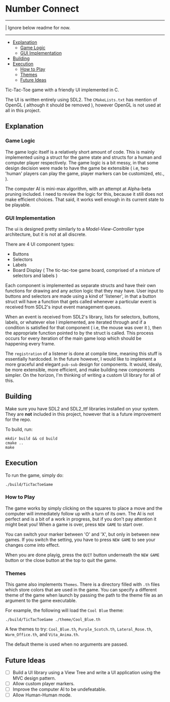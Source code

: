 # Number Connect
---

| Ignore below readme for now.

---

- [Explanation](#explanation)
    - [Game Logic](#game-logic)
    - [GUI Implementation](#gui-implementation)
- [Building](#building)
- [Execution](#execution)
    - [How to Play](#how-to-play)
    - [Themes](#themes)
    - [Future Ideas](#future-ideas)

Tic-Tac-Toe game with a friendly UI implemented in C.

The UI is written entirely using SDL2. The `CMakeLists.txt` has mention of OpenGL ( although it should be removed ), however OpenGL is not used at all in this project.

## Explanation

### Game Logic

The game logic itself is a relatively short amount of code. This is mainly implemented using a struct for the game state and structs for a human and computer player respectively. The game logic is a bit messy, in that some design decision were made to have the game be extensible ( i.e, two 'human' players can play the game, player markers can be customized, etc., ).

The computer AI is mini-max algorithm, with an attempt at Alpha-beta pruning included. I need to review the logic for this, because it still does not make efficient choices. That said, it works well enough in its current state to be playable.

### GUI Implementation

The ui is designed pretty similarly to a *Model-View-Controller* type architecture, but it is not at all discrete.

There are 4 UI component types:
- Buttons
- Selectors
- Labels
- Board Display ( The tic-tac-toe game board, comprised of a mixture of selectors and labels )

Each component is implemented as separate structs and have their own functions for drawing and any action logic that they may have. User input to buttons and selectors are made using a kind of 'listener', in that a button struct will have a function that gets called whenever a particular event is received from SDL2's input event management queues. 
 
When an event is received from SDL2's library, lists for selectors, buttons, labels, or whatever else I implemented, are iterated through and if a condition is satisfied for that component ( i.e, the mouse was over it ), then the appropriate function pointed to by the struct is called. This process occurs for every iteration of the main game loop which should be happening every frame.

The `registration` of a listener is done at compile time, meaning this stuff is essentially hardcoded. In the future however, I would like to implement a more graceful and elegant `pub-sub` design for components. It would, idealy, be more extensible, more efficient, and make building new components simpler. On the horizon, I'm thinking of writing a custom UI library for all of this.

## Building

Make sure you have SDL2 and SDL2_ttf libraries installed on your system. They are **not** included in this project, however that is a future improvement for the repo.

To build, run:
```
mkdir build && cd build
cmake ..
make
```

## Execution

To run the game, simply do:
```
./build/TicTacToeGame
```

### How to Play

The game works by simply clicking on the squares to place a move and the computer will immediately follow up with a turn of its own. The AI is not perfect and is a bit of a work in progress, but if you don't pay attention it might beat you! When a game is over, press `NEW GAME` to start over.

You can switch your marker between 'O' and 'X', but only in between new games. If you switch the setting, you have to press `NEW GAME` to see your changes come into effect.

When you are done playig, press the `QUIT` button underneath the `NEW GAME` button or the close button at the top to quit the game.

### Themes

This game also implements `Themes`. There is a directory filled with `.th` files which store colors that are used in the game. You can specify a different theme of the game when launch by passing the path to the theme file as an argument to the game executable. 

For example, the following will load the `Cool Blue` theme:
```
./build/TicTacToeGame ./theme/Cool_Blue.th
```

A few themes to try: `Cool_Blue.th`, `Purple_Scotch.th`, `Lateral_Rose.th`, `Warm_Office.th`, and `Vita_Anima.th`.

The default theme is used when no arguments are passed.

## Future Ideas
- [ ] Build a UI library using a View Tree and write a UI application using the MVC design pattern.
- [ ] Allow custom player markers.
- [ ] Improve the computer AI to be undefeatable.
- [ ] Allow Human-Human mode.
